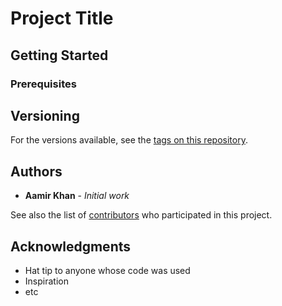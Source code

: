 # Project Title


## Getting Started


### Prerequisites


## Versioning

For the versions available, see the [tags on this repository](https://github.com/akhan3/electron-proton-scaterring-matlab/tags).

## Authors

* **Aamir Khan** - *Initial work*

See also the list of [contributors](https://github.com/akhan3/electron-proton-scaterring-matlab/contributors) who participated in this project.

## Acknowledgments

* Hat tip to anyone whose code was used
* Inspiration
* etc

